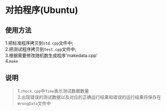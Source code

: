 # 对拍程序(Ubuntu)
## 使用方法  
1.把标准程序拷贝到`std.cpp`文件中;  
2.把测试程序拷贝到`test.cpp`文件中;  
3.根据需要修改随机数生成程序'makedata.cpp'  
4.`make`  
## 说明  
>1.`check.cpp`中`Time`表示测试数据数量  
2.出现错误的测试数据以及对应的正确运行结果和错误的运行结果将保存在`WrongData`文件中

